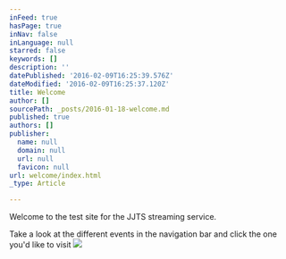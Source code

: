 ```yaml
---
inFeed: true
hasPage: true
inNav: false
inLanguage: null
starred: false
keywords: []
description: ''
datePublished: '2016-02-09T16:25:39.576Z'
dateModified: '2016-02-09T16:25:37.120Z'
title: Welcome
author: []
sourcePath: _posts/2016-01-18-welcome.md
published: true
authors: []
publisher:
  name: null
  domain: null
  url: null
  favicon: null
url: welcome/index.html
_type: Article

---
```

Welcome to the test site for the JJTS streaming service.

Take a look at the different events in the navigation bar and click the one you'd like to visit
![](https://the-grid-user-content.s3-us-west-2.amazonaws.com/bf25ea4c-4ceb-42e3-8dee-c015a8fe52aa.jpg)